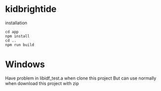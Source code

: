 # kidbrightide

installation

```
cd app
npm install
cd ..
npm run build
```

# Windows
Have problem in libidf_test.a when clone this project
But can use normally when download this project with zip
